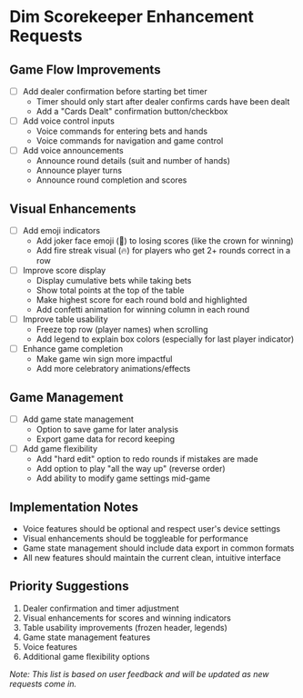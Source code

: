 # Dim Scorekeeper Enhancement Requests

## Game Flow Improvements

- [ ] Add dealer confirmation before starting bet timer
  - Timer should only start after dealer confirms cards have been dealt
  - Add a "Cards Dealt" confirmation button/checkbox
- [ ] Add voice control inputs
  - Voice commands for entering bets and hands
  - Voice commands for navigation and game control
- [ ] Add voice announcements
  - Announce round details (suit and number of hands)
  - Announce player turns
  - Announce round completion and scores

## Visual Enhancements

- [ ] Add emoji indicators
  - Add joker face emoji (🤡) to losing scores (like the crown for winning)
  - Add fire streak visual (🔥) for players who get 2+ rounds correct in a row
- [ ] Improve score display
  - Display cumulative bets while taking bets
  - Show total points at the top of the table
  - Make highest score for each round bold and highlighted
  - Add confetti animation for winning column in each round
- [ ] Improve table usability
  - Freeze top row (player names) when scrolling
  - Add legend to explain box colors (especially for last player indicator)
- [ ] Enhance game completion
  - Make game win sign more impactful
  - Add more celebratory animations/effects

## Game Management

- [ ] Add game state management
  - Option to save game for later analysis
  - Export game data for record keeping
- [ ] Add game flexibility
  - Add "hard edit" option to redo rounds if mistakes are made
  - Add option to play "all the way up" (reverse order)
  - Add ability to modify game settings mid-game

## Implementation Notes

- Voice features should be optional and respect user's device settings
- Visual enhancements should be toggleable for performance
- Game state management should include data export in common formats
- All new features should maintain the current clean, intuitive interface

## Priority Suggestions

1. Dealer confirmation and timer adjustment
2. Visual enhancements for scores and winning indicators
3. Table usability improvements (frozen header, legends)
4. Game state management features
5. Voice features
6. Additional game flexibility options

_Note: This list is based on user feedback and will be updated as new requests come in._
